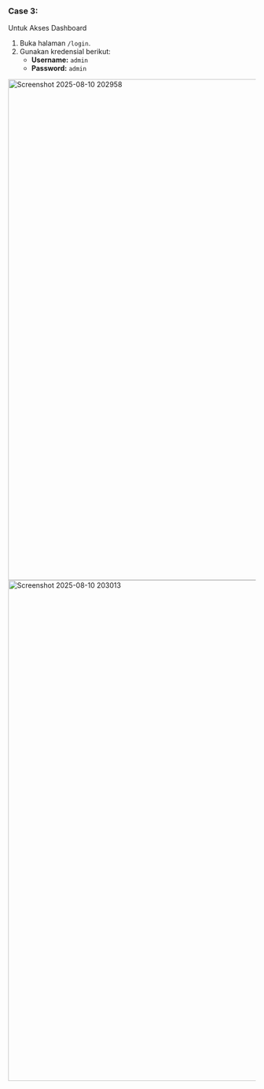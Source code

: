 ### Case 3:

Untuk Akses Dashboard
1. Buka halaman `/login`.
2. Gunakan kredensial berikut:
    - **Username:** `admin`
    - **Password:** `admin`

<img width="1920" height="1020" alt="Screenshot 2025-08-10 202958" src="https://github.com/user-attachments/assets/ab8060b1-f1d0-44d3-a166-626f7873b5bf" />
<img width="1920" height="1020" alt="Screenshot 2025-08-10 203013" src="https://github.com/user-attachments/assets/6b4e79e3-6b66-41a3-9c79-dbdf54404250" />
